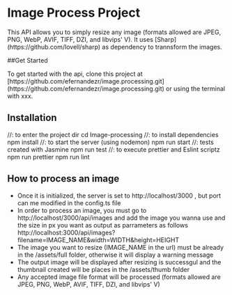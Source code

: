 # Image Process Project

<p>This API allows you to simply resize any image (formats allowed are JPEG, PNG, WebP, AVIF, TIFF, DZI, and libvips' V). It uses [Sharp](https://github.com/lovell/sharp) as dependency to trannsform the images.</p>

##Get Started

<p>To get started with the api, clone this project at [https://github.com/efernandezr/image.processing.git](https://github.com/efernandezr/image.processing.git) or using the terminal with xxx. </p>

## Installation

//: to enter the project dir
cd Image-processing
//: to install dependencies
npm install
//: to start the server (using nodemon)
npm run start
//: tests created with Jasmine
npm run test
//: to execute prettier and Eslint scriptz
npm run prettier
npm run lint

## How to process an image

- Once it is initialized, the server is set to http://localhost/3000 , but port can me modified in the config.ts file
- In order to process an image, you must go to http://localhost/3000/api/images and add the image you wanna use and the size in px you want as output
  as parrameters as follows http://localhost:3000/api/images?filename=IMAGE_NAME&width=WIDTH&height=HEIGHT
- The image you want to resize (IMAGE_NAME in the url) must be already in the /assets/full folder, otherwise it will display a warning message
- The output image will be displayed after resizing is successgul and the thumbnail created will be places in the /assets/thumb folder
- Any accepted image file format will be processed (formats allowed are JPEG, PNG, WebP, AVIF, TIFF, DZI, and libvips' V)
